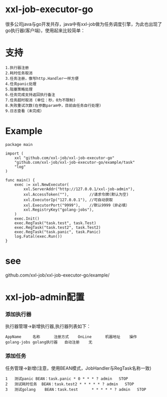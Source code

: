 # xxl-job-executor-go
很多公司java与go开发共存，java中有xxl-job做为任务调度引擎，为此也出现了go执行器(客户端)，使用起来比较简单：
# 支持
```	
1.执行器注册
2.耗时任务取消
3.任务注册，像写http.Handler一样方便
4.任务panic处理
5.阻塞策略处理
6.任务完成支持返回执行备注
7.任务超时取消 (单位：秒，0为不限制)
8.失败重试次数(在参数param中，目前由任务自行处理)
9.日志查看（未完成）
```

# Example
```
package main

import (
	xxl "github.com/xxl-job/xxl-job-executor-go"
	"github.com/xxl-job/xxl-job-executor-go/example/task"
	"log"
)

func main() {
	exec := xxl.NewExecutor(
		xxl.ServerAddr("http://127.0.0.1/xxl-job-admin"),
		xxl.AccessToken(""),         //请求令牌(默认为空)
		xxl.ExecutorIp("127.0.0.1"), //可自动获取
		xxl.ExecutorPort("9999"),    //默认9999（非必填）
		xxl.RegistryKey("golang-jobs"),
	)
	exec.Init()
	exec.RegTask("task.test", task.Test)
	exec.RegTask("task.test2", task.Test2)
	exec.RegTask("task.panic", task.Panic)
	log.Fatal(exec.Run())
}
```
# see
github.com/xxl-job/xxl-job-executor-go/example/
# xxl-job-admin配置
### 添加执行器
执行器管理->新增执行器,执行器列表如下：
```
AppName		名称		注册方式	OnLine 		机器地址	操作
golang-jobs	golang执行器	自动注册	无
```

### 添加任务
任务管理->新增(注意，使用BEAN模式，JobHandler与RegTask名称一致)
```
1	测试panic	BEAN：task.panic	* 0 * * * ?	admin	STOP	
2	测试耗时任务	BEAN：task.test2	* * * * * ?	admin	STOP	
3	测试golang	BEAN：task.test		* * * * * ?	admin	STOP
```


